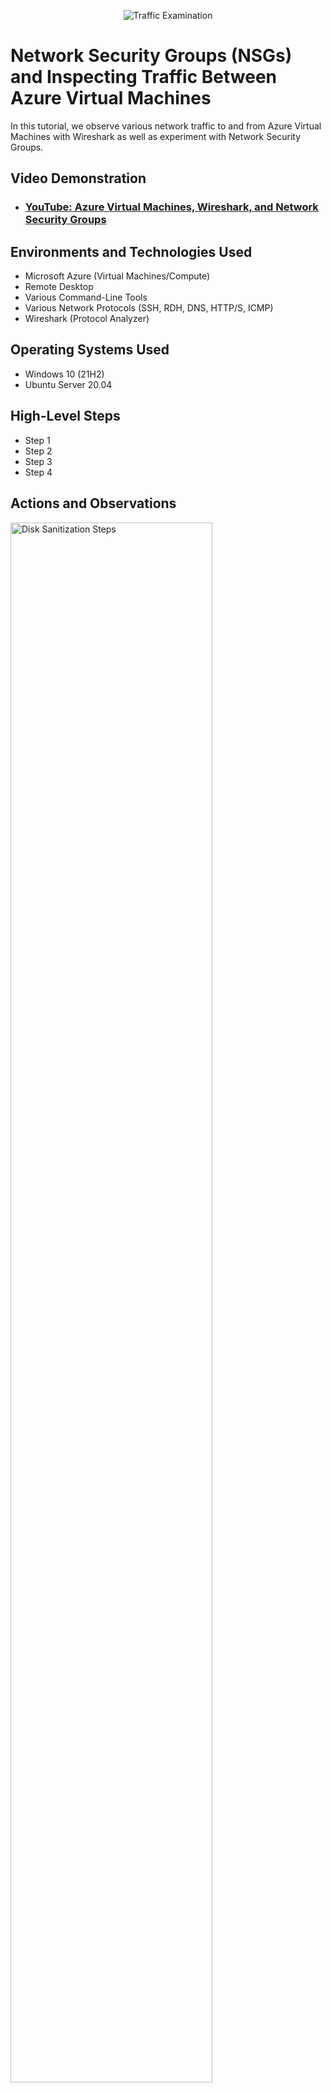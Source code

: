 <p align="center">
<img src="https://i.imgur.com/Ua7udoS.png" alt="Traffic Examination"/>
</p>

<h1>Network Security Groups (NSGs) and Inspecting Traffic Between Azure Virtual Machines</h1>
In this tutorial, we observe various network traffic to and from Azure Virtual Machines with Wireshark as well as experiment with Network Security Groups. <br />


<h2>Video Demonstration</h2>

- ### [YouTube: Azure Virtual Machines, Wireshark, and Network Security Groups](https://www.youtube.com)

<h2>Environments and Technologies Used</h2>

- Microsoft Azure (Virtual Machines/Compute)
- Remote Desktop
- Various Command-Line Tools
- Various Network Protocols (SSH, RDH, DNS, HTTP/S, ICMP)
- Wireshark (Protocol Analyzer)

<h2>Operating Systems Used </h2>

- Windows 10 (21H2)
- Ubuntu Server 20.04

<h2>High-Level Steps</h2>

- Step 1
- Step 2
- Step 3
- Step 4

<h2>Actions and Observations</h2>

<p>
<img src="https://imgur.com/pOGkZS8.png" height="80%" width="80%" alt="Disk Sanitization Steps"/>
</p>
<p>
Created a windows and a Ubuntu VM machines, pingged the Ubuntu VM from the windows powershell.
</p>
<br />

<p>
<img src="https://imgur.com/RnkmEuz.png" height="80%" width="80%" alt="Disk Sanitization Steps"/>
</p>
<p>
Disabling inbound ICMP traffic .
</p>
<br />

<p>
<img src="https://imgur.com/fP0lWWS.png" height="80%" width="80%" alt="Disk Sanitization Steps"/>
</p>
<p>
Observed the ping request in windows 10 powershell ICMP traffic request has timed out .
</p>
<br />

<p>
<img src="https://imgur.com/jVoMOde.png" height="80%" width="80%" alt="Disk Sanitization Steps"/>
</p>
<p>
Connecting to Ubuntu Virtual Machine via SSH .
</p>
<br />

<p>
<img src="https://imgur.com/he4R6AG.png" height="80%" width="80%" alt="Disk Sanitization Steps"/>
</p>
<p>
Filtering for SSH traffic using Wireshark .
</p>
<br />

<p>
<img src="https://imgur.com/ShoKnx1.png" height="80%" width="80%" alt="Disk Sanitization Steps"/>
</p>
<p>
Using ipconfig /renew to retrieve a new IP Address .
</p>
<br />


